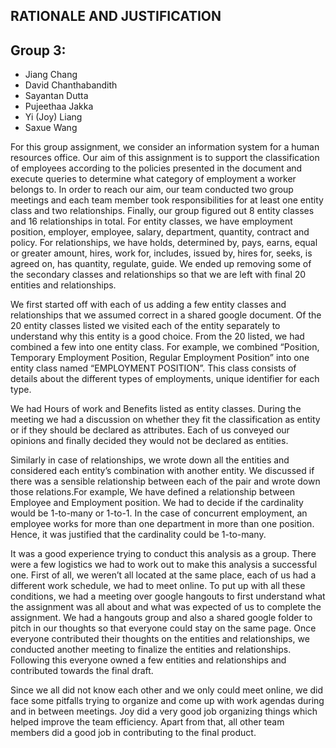## RATIONALE AND JUSTIFICATION
## Group 3: 
- Jiang Chang
- David Chanthabandith 
- Sayantan Dutta
- Pujeethaa Jakka
- Yi (Joy) Liang 
- Saxue Wang

For this group assignment, we consider an information system for a human resources office. Our aim of this assignment is to support the classification of employees according to the policies presented in the document and execute queries to determine what category of employment a worker belongs to. In order to reach our aim, our team conducted two group meetings and each team member took responsibilities for at least one entity class and two relationships. Finally, our group figured out 8 entity classes and 16 relationships in total. For entity classes, we have employment position, employer, employee, salary, department, quantity, contract and policy. For relationships, we have holds, determined by, pays, earns, equal or greater amount, hires, work for, includes, issued by, hires for, seeks, is agreed on, has quantity, regulate, guide. We ended up removing some of the secondary classes and relationships so that we are left with final 20 entities and relationships.

We first started off with each of us adding a few entity classes and relationships that we assumed correct in a shared google document. Of the 20 entity classes listed we visited each of the entity separately to understand why this entity is a good choice. From the 20 listed, we had combined a few into one entity class. For example, we combined “Position, Temporary Employment Position, Regular Employment Position” into one entity class named “EMPLOYMENT POSITION”. This class consists of details about the different types of employments, unique identifier for each type. 

We had Hours of work and Benefits listed as entity classes. During the meeting we had a discussion on whether they fit the classification as entity or if they should be declared as attributes. Each of us conveyed our opinions and finally decided they would not be declared as entities.

Similarly in case of relationships, we wrote down all the entities and considered each entity’s combination with another entity. We discussed if there was a sensible relationship between each of the pair and wrote down those relations.For example, We have defined a relationship between Employee and Employment position. We had to decide if the cardinality would be 1-to-many or 1-to-1. In the case of concurrent employment, an employee works for more than one department in more than one position. Hence, it was justified that the cardinality could be 1-to-many. 

It was a good experience trying to conduct this analysis as a group. There were a few logistics we had to work out to make this analysis a successful one. First of all, we weren’t all located at the same place, each of us had a different work schedule, we had to meet online. To put up with all these conditions, we had a meeting over  google hangouts to first understand what the assignment was all about and what was expected of us to complete the assignment. We had a hangouts group and also a shared google folder to pitch in our thoughts so that everyone could stay on the same page. Once everyone contributed their thoughts on the entities and relationships, we conducted another meeting to finalize the entities and relationships. Following this everyone owned a few entities and relationships and contributed towards the final draft. 

Since we all did not know each other and we only could meet online, we did face some pitfalls trying to organize and come up with work agendas during and in between meetings. Joy did a very good job organizing things which helped improve the team efficiency. Apart from that, all other team members did a good job in contributing to the final product.

